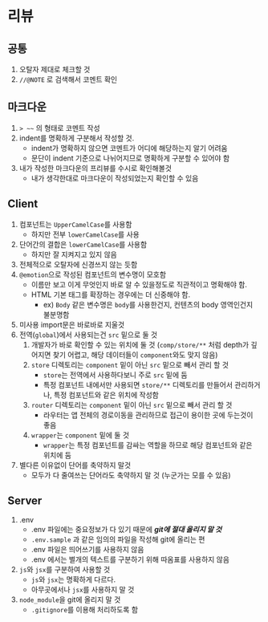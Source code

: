 # 리뷰

## 공통

1. 오탈자 제대로 체크할 것
2. `//@NOTE` 로 검색해서 코멘트 확인

## 마크다운

1. `> ~~` 의 형태로 코멘트 작성
2. indent를 명확하게 구분해서 작성할 것.
   - indent가 명확하지 않으면 코멘트가 어디에 해당하는지 알기 어려움
   - 문단이 indent 기준으로 나뉘어지므로 명확하게 구분할 수 있어야 함
3. 내가 작성한 마크다운의 프리뷰를 수시로 확인해볼것
   - 내가 생각한대로 마크다운이 작성되었는지 확인할 수 있음


## Client

1. 컴포넌트는 `UpperCamelCase`를 사용함
    - 하지만 전부 `lowerCamelCase`를 사용
2. 단어간의 결합은 `lowerCamelCase`를 사용함
    - 하지만 잘 지켜지고 있지 않음
3. 전체적으로 오탈자에 신경쓰지 않는 듯함
4. `@emotion`으로 작성된 컴포넌트의 변수명이 모호함
    - 이름만 보고 이게 무엇인지 바로 알 수 있을정도로 직관적이고 명확해야 함.
    - HTML 기본 태그를 확장하는 경우에는 더 신중해야 함.
      - ex) `Body` 같은 변수명은 `body`를 사용한건지, 컨텐츠의 body 영역인건지 불분명함
5. 미사용 import문은 바로바로 지울것
6. 전역(`global`)에서 사용되는건 `src` 밑으로 둘 것
   1. 개발자가 바로 확인할 수 있는 위치에 둘 것 (`comp/store/**` 처럼 depth가 깊어지면 찾기 어렵고, 해당 데이터들이 `component`와도 맞지 않음)
   2. `store` 디렉토리는 `component` 밑이 아닌 `src` 밑으로 빼서 관리 할 것
      - `store`는 전역에서 사용하다보니 주로 `src` 밑에 둠
      - 특정 컴포넌트 내에서만 사용되면 `store/**` 디렉토리를 만들어서 관리하거나, 특정 컴포넌트와 같은 위치에 작성함
   3. `router` 디렉토리는 `component` 밑이 아닌 `src` 밑으로 빼서 관리 할 것
      - 라우터는 앱 전체의 경로이동을 관리하므로 접근이 용이한 곳에 두는것이 좋음
   4. `wrapper`는 `component` 밑에 둘 것
      - `wrapper`는 특정 컴포넌트를 감싸는 역할을 하므로 해당 컴포넌트와 같은 위치에 둠
7. 별다른 이유없이 단어를 축약하지 말것
   - 모두가 다 줄여쓰는 단어라도 축약하지 말 것 (누군가는 모를 수 있음)


## Server

1. .env
   - .env 파일에는 중요정보가 다 있기 때문에 ***git에 절대 올리지 말 것***
   - `.env.sample` 과 같은 임의의 파일을 작성해 git에 올리는 편
   - .env 파일은 띄어쓰기를 사용하지 않음
   - .env 에서는 별개의 텍스트를 구분하기 위해 따옴표를 사용하지 않음
2. `js`와 `jsx`를 구분하여 사용할 것
   - `js`와 `jsx`는 명확하게 다르다.
   - 아무곳에서나 `jsx`를 사용하지 말 것
3. `node_module`을 git에 올리지 말 것
   - `.gitignore`를 이용해 처리하도록 함
